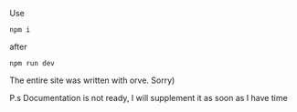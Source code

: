 Use 

```
npm i
```

after

```
npm run dev
```

The entire site was written with orve. Sorry)

P.s Documentation is not ready, I will supplement it as soon as I have time
